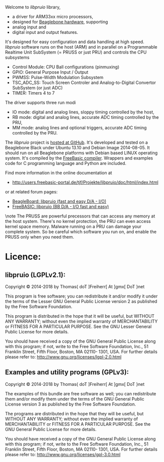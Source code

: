 Welcome to *libpruio* library,

- a driver for ARM33xx micro processors,
- designed for [Beaglebone hardware](http://www.beaglebone.org), supporting
- analog input and
- digital input and output features.

It's designed for easy configuration and data handling at high speed.
*libpruio* software runs on the host (ARM) and in parallel on a
Programmable Realtime Unit SubSystem (= PRUSS or just PRU) and controls
the CPU subsystems

- Control Module: CPU Ball configurations (pinmuxing)
- GPIO: General Purpose Input / Output
- PWMSS: Pulse-Width Modulation Subsystem
- TSC_ADC_SS: Touch Screen Controler and Analog-to-Digital Convertor SubSystem (or just ADC)
- TIMER: Timers 4 to 7

The driver supports three run modi

- IO mode: digital and analog lines, sloppy timing controlled by the host,
- RB mode: digital and analog lines, accurate ADC timing controlled by the PRU,
- MM mode: analog lines and optional triggers, accurate ADC timing controlled by the PRU.

The *libpruio* project is [hosted at GitHub](https://github.com/DTJF/libpruio). It's
developed and tested on a Beaglebone Black under Ubuntu 13.10 and
Debian Image 2014-08-05. It should run on all Beaglebone platforms with
Debian based LINUX operating system. It's compiled by the [FreeBasic
compiler](http://www.freebasic.net). Wrappers and examples code for C
programming language and Python are included.

Find more information in the online documentation at

- http://users.freebasic-portal.de/tjf/Projekte/libpruio/doc/html/index.html

or at related forum pages:

- [BeagleBoard: libpruio (fast and easy D/A - I/O)](https://groups.google.com/forum/#!category-topic/beagleboard/CN5qKSmPIbc)
- [FreeBASIC: libpruio (BB D/A - I/O fast and easy)](http://www.freebasic.net/forum/viewtopic.php?f=14&t=22501)

\note The PRUSS are powerful precessors that can access any memory at
      the host system. There's no kernel protection, the PRU can even
      access kernel space memory. Malware running on a PRU can damage
      your complete system. So be careful which software you run on,
      and enable the PRUSS only when you need them.

Licence:
========

libpruio (LGPLv2.1):
--------------------------

Copyright &copy; 2014-2018 by Thomas{ doT ]Freiherr[ At ]gmx[ DoT }net

This program is free software; you can redistribute it and/or modify it
under the terms of the Lesser GNU General Public License version 2 as
published by the Free Software Foundation.

This program is distributed in the hope that it will be useful, but
WITHOUT ANY WARRANTY; without even the implied warranty of
MERCHANTABILITY or FITNESS FOR A PARTICULAR PURPOSE. See the GNU Lesser
General Public License for more details.

You should have received a copy of the GNU General Public License
along with this program; if not, write to the Free Software
Foundation, Inc., 51 Franklin Street, Fifth Floor, Boston, MA 02110-
1301, USA. For further details please refer to:
http://www.gnu.org/licenses/lgpl-2.0.html


Examples and utility programs (GPLv3):
--------------------------------------

Copyright &copy; 2014-2018 by Thomas{ doT ]Freiherr[ At ]gmx[ DoT }net

The examples of this bundle are free software as well; you can
redistribute them and/or modify them under the terms of the GNU
General Public License version 3 as published by the Free Software
Foundation.

The programs are distributed in the hope that they will be useful, but
WITHOUT ANY WARRANTY; without even the implied warranty of
MERCHANTABILITY or FITNESS FOR A PARTICULAR PURPOSE. See the GNU
General Public License for more details.

You should have received a copy of the GNU General Public License
along with this program; if not, write to the Free Software
Foundation, Inc., 51 Franklin Street, Fifth Floor, Boston, MA 02110-
1301, USA. For further details please refer to:
http://www.gnu.org/licenses/gpl-3.0.html
